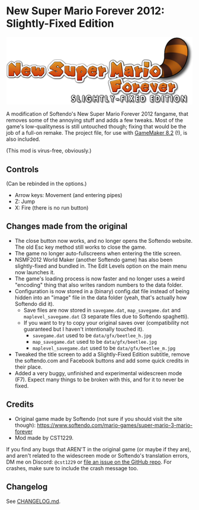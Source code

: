 # New Super Mario Forever 2012: Slightly-Fixed Edition

![Logo](./src/nsmfsfe.png)

A modification of Softendo's New Super Mario Forever 2012 fangame, that removes some of the annoying stuff and adds a few tweaks.
Most of the game's low-qualityness is still untouched though; fixing that would be the job of a full-on remake.
The project file, for use with [GameMaker 8.2](https://gm82.cherry-treehouse.com) (!), is also included.

(This mod is virus-free, obviously.)

## Controls
(Can be rebinded in the options.)
- Arrow keys: Movement (and entering pipes)
- Z: Jump
- X: Fire (there is no run button)

## Changes made from the original
- The close button now works, and no longer opens the Softendo website. The old Esc key method still works to close the game.
- The game no longer auto-fullscreens when entering the title screen.
- NSMF2012 World Maker (another Softendo game) has also been slightly-fixed and bundled in. The Edit Levels option on the main menu now launches it.
- The game's loading process is now faster and no longer uses a weird "encoding" thing that also writes random numbers to the data folder.
- Configuration is now stored in a (binary) config.dat file instead of being hidden into an "image" file in the data folder (yeah, that's actually how Softendo did it).
	- Save files are now stored in `savegame.dat`, `map_savegame.dat` and `maplevel_savegame.dat` (3 separate files due to Softendo spaghetti).
	- If you want to try to copy your original saves over (compatibility not guaranteed but I haven't intentionally touched it).
		- `savegame.dat` used to be `data/gfx/beetlee_h.jpg`
		- `map_savegame.dat` used to be `data/gfx/beetlee.jpg`
		- `maplevel_savegame.dat` used to be `data/gfx/beetlee_m.jpg`
- Tweaked the title screen to add a Slightly-Fixed Edition subtitle, remove the softendo.com and Facebook buttons and add some quick credits in their place.
- Added a very buggy, unfinished and experimental widescreen mode (F7). Expect many things to be broken with this, and for it to never be fixed.

## Credits
- Original game made by Softendo (not sure if you should visit the site though): https://www.softendo.com/mario-games/super-mario-3-mario-forever
- Mod made by CST1229.

If you find any bugs that AREN'T in the original game (or maybe if they are), and aren't related to the widescreen mode or Softendo's translation errors, DM me on Discord: `@cst1229` or [file an issue on the GitHub repo](https://github.com/CST1229/NSMFSlightlyFixed/issues).
For crashes, make sure to include the crash message too.

## Changelog

See [CHANGELOG.md](./CHANGELOG.md).